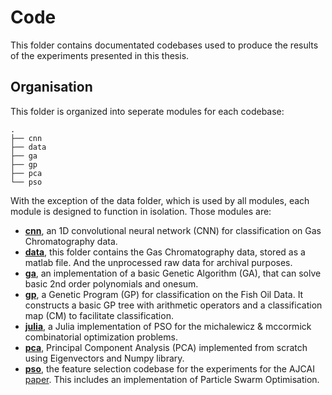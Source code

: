 # Code

This folder contains documentated codebases used to produce the results of the experiments presented in this thesis.

## Organisation

This folder is organized into seperate modules for each codebase:

```
.
├── cnn
├── data
├── ga
├── gp
├── pca
└── pso
```

With the exception of the data folder, which is used by all modules, each module is designed to function in isolation. Those modules are:

- [**cnn**](https://github.com/woodRock/fishy-business/tree/main/code/cnn), an 1D convolutional neural network (CNN) for classification on Gas Chromatography data.
- [**data**](https://github.com/woodRock/fishy-business/tree/main/code/data), this folder contains the Gas Chromatography data, stored as a matlab file. And the unprocessed raw data for archival purposes.
- [**ga**](https://github.com/woodRock/fishy-business/tree/main/code/ga), an implementation of a basic Genetic Algorithm (GA), that can solve basic 2nd order polynomials and onesum.
- [**gp**](https://github.com/woodRock/fishy-business/tree/main/code/gp), a Genetic Program (GP) for classification on the Fish Oil Data. It constructs a basic GP tree with arithmetic operators and a classification map (CM) to facilitate classification.  
- [**julia**](https://github.com/woodRock/fishy-business/tree/main/code/julia), a Julia implementation of PSO for the michalewicz & mccormick combinatorial optimization problems.
- [**pca**](https://github.com/woodRock/fishy-business/tree/main/code/pca), Principal Component Analysis (PCA) implemented from scratch using Eigenvectors and Numpy library. 
- [**pso**](https://github.com/woodRock/fishy-business/tree/main/code/pso), the feature selection codebase for the experiments for the AJCAI [paper](https://github.com/woodRock/fishy-business/tree/main/paper). This includes an implementation of Particle Swarm Optimisation.
